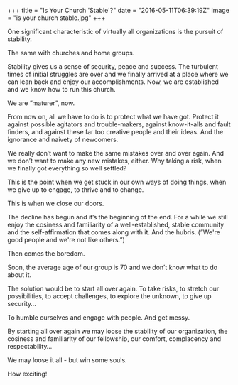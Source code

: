 +++
title = "Is Your Church 'Stable'?"
date = "2016-05-11T06:39:19Z"
image = "is your church stable.jpg"
+++

One significant characteristic of virtually all organizations is the pursuit of stability.

The same with churches and home groups.

Stability gives us a sense of security, peace and success. The turbulent times of initial struggles are over and we finally arrived at a place where we can lean back and enjoy our accomplishments. Now, we are established and we know how to run this church.

We are ”maturer”, now.

From now on, all we have to do is to protect what we have got. Protect it against possible agitators and trouble-makers, against know-it-alls and fault finders, and against these far too creative people and their ideas. And the ignorance and naivety of newcomers.

We really don’t want to make the same mistakes over and over again. And we don’t want to make any new mistakes, either. Why taking a risk, when we finally got everything so well settled?

This is the point when we get stuck in our own ways of doing things, when we give up to engage, to thrive and to change.

This is when we close our doors.

The decline has begun and it’s the beginning of the end. For a while we still enjoy the cosiness and familiarity of a well-established, stable community and the self-affirmation that comes along with it. And the hubris. (”We're good people and we're not like others.”)

Then comes the boredom.

Soon, the average age of our group is 70 and we don’t know what to do about it.

The solution would be to start all over again. To take risks, to stretch our possibilities, to accept challenges, to explore the unknown, to give up security…

To humble ourselves and engage with people. And get messy.

By starting all over again we may loose the stability of our organization, the cosiness and familiarity of our fellowship, our comfort, complacency and respectability…

We may loose it all - but win some souls.

How exciting!

